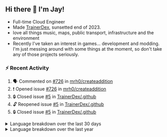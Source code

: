## Hi there 👋 I'm Jay!
- Full-time Cloud Engineer 
- Made [TrainerDex](https://www.github.com/TrainerDex), sunsetted end of 2023.
- love all things music, maps, public transport, infrastructure and the environment
- Recently I've taken an interest in games... development and modding. I'm just messing around with some things at the moment, so don't take any of those projects seriously.

### :zap: Recent Activity

<!--START_SECTION:activity-->
1. 🗣 Commented on [#726](https://github.com/mrh0/createaddition/issues/726#issuecomment-1928056991) in [mrh0/createaddition](https://github.com/mrh0/createaddition)
2. ❗ Opened issue [#726](https://github.com/mrh0/createaddition/issues/726) in [mrh0/createaddition](https://github.com/mrh0/createaddition)
3. 🔒 Closed issue [#5](https://github.com/TrainerDex/.github/issues/5) in [TrainerDex/.github](https://github.com/TrainerDex/.github)
4. 🔓 Reopened issue [#5](https://github.com/TrainerDex/.github/issues/5) in [TrainerDex/.github](https://github.com/TrainerDex/.github)
5. 🔒 Closed issue [#5](https://github.com/TrainerDex/.github/issues/5) in [TrainerDex/.github](https://github.com/TrainerDex/.github)
<!--END_SECTION:activity-->

<details>
  <summary>Language breakdown over the last 30 days</summary>
  
  [<img src="https://wakatime.com/share/@TurnrDev/4142a9ac-7325-4d2f-a2bb-ec199b5c798c.svg" alt="A graph showing a rundown of my languages used in the past 30 days. Unforunately, I am unable to autogen alt headers for this at the moment."/>](https://wakatime.com/@TurnrDev)
</details>

<details>
  <summary>Language breakdown over the last year</summary>
  
  [<img src="https://github-readme-stats.vercel.app/api/wakatime?username=TurnrDev&layout=compact" alt="A graph showing a rundown of my languages used in the past year. Unforunately, I am unable to autogen alt headers for this at the moment." />](https://wakatime.com/@TurnrDev)
</details>
